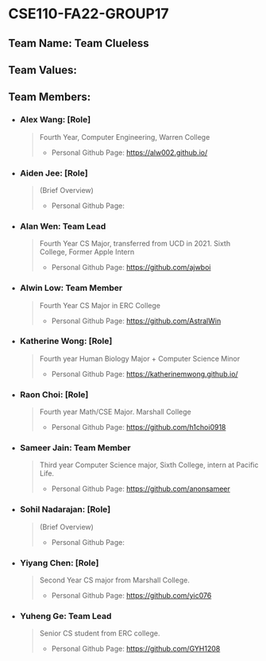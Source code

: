 # CSE110-FA22-GROUP17

## Team Name: Team Clueless


## Team Values:


## Team Members: 
- ### Alex Wang: [Role]
  > Fourth Year, Computer Engineering, Warren College
  > - Personal Github Page: https://alw002.github.io/
- ### Aiden Jee: [Role]
  > (Brief Overview)  
  > - Personal Github Page: 
- ### Alan Wen: Team Lead
  > Fourth Year CS Major, transferred from UCD in 2021. Sixth College, Former Apple Intern
  > - Personal Github Page: https://github.com/ajwboi
- ### Alwin Low: Team Member
  > Fourth Year CS Major in ERC College
  > - Personal Github Page: https://github.com/AstralWin
- ### Katherine Wong: [Role]
  > Fourth year Human Biology Major + Computer Science Minor
  > - Personal Github Page: https://katherinemwong.github.io/
- ### Raon Choi: [Role]
  > Fourth year Math/CSE Major. Marshall College
  > - Personal Github Page: https://github.com/h1choi0918
- ### Sameer Jain: Team Member
  > Third year Computer Science major, Sixth College, intern at Pacific Life.  
  > - Personal Github Page: https://github.com/anonsameer
- ### Sohil Nadarajan: [Role]
  > (Brief Overview)  
  > - Personal Github Page: 
- ### Yiyang Chen: [Role]
  > Second Year CS major from Marshall College. 
  > - Personal Github Page: https://github.com/yic076 
- ### Yuheng Ge: Team Lead
  > Senior CS student from ERC college.
  > - Personal Github Page: https://github.com/GYH1208
